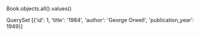 Book.objects.all().values()
<!-- Results. -->
QuerySet [{'id': 1, 'title': '1984', 'author': 'George Orwell', 'publication_year': 1949}]
